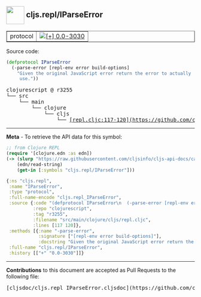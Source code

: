 ## <img width="48px" valign="middle" src="http://i.imgur.com/Hi20huC.png"> cljs.repl/IParseError

 <table border="1">
<tr>

<td>protocol</td>
<td><a href="https://github.com/cljsinfo/cljs-api-docs/tree/0.0-3030"><img valign="middle" alt="[+] 0.0-3030" src="https://img.shields.io/badge/+-0.0--3030-lightgrey.svg"></a> </td>
</tr>
</table>






Source code:

```clj
(defprotocol IParseError
  (-parse-error [repl-env error build-options]
    "Given the original JavaScript error return the error to actually
     use."))
```

 <pre>
clojurescript @ r3255
└── src
    └── main
        └── clojure
            └── cljs
                └── <ins>[repl.cljc:117-120](https://github.com/clojure/clojurescript/blob/r3255/src/main/clojure/cljs/repl.cljc#L117-L120)</ins>
</pre>


---

__Meta__ - To retrieve the API data for this symbol:

```clj
;; from Clojure REPL
(require '[clojure.edn :as edn])
(-> (slurp "https://raw.githubusercontent.com/cljsinfo/cljs-api-docs/catalog/cljs-api.edn")
    (edn/read-string)
    (get-in [:symbols "cljs.repl/IParseError"]))
```

```clj
{:ns "cljs.repl",
 :name "IParseError",
 :type "protocol",
 :full-name-encode "cljs.repl_IParseError",
 :source {:code "(defprotocol IParseError\n  (-parse-error [repl-env error build-options]\n    \"Given the original JavaScript error return the error to actually\n     use.\"))",
          :repo "clojurescript",
          :tag "r3255",
          :filename "src/main/clojure/cljs/repl.cljc",
          :lines [117 120]},
 :methods [{:name "-parse-error",
            :signature ["[repl-env error build-options]"],
            :docstring "Given the original JavaScript error return the error to actually\n     use."}],
 :full-name "cljs.repl/IParseError",
 :history [["+" "0.0-3030"]]}

```

---

__Contributions__ to this document are accepted as Pull Requests to the following file:

 <pre>
[cljsdoc/cljs.repl_IParseError.cljsdoc](https://github.com/cljsinfo/cljs-api-docs/blob/master/cljsdoc/cljs.repl_IParseError.cljsdoc)
</pre>

